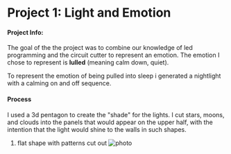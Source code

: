 # Project 1: Light and Emotion

#### Project Info:
The goal of the the project was to combine our knowledge of led programming and the circuit cutter to represent an emotion. The emotion I chose to represent is **lulled** (meaning calm down, quiet).

To represent the emotion of being pulled into sleep i generated a nightlight with a calming on and off sequence.


#### Process
I used a 3d pentagon to create the "shade" for the lights. I cut stars, moons, and clouds into the panels that would appear on the upper half, with the intention that the light would shine to the walls in such shapes.

1. flat shape with patterns cut out
![photo](/Projects/Project1/media/photos/pentagonflat.png)
